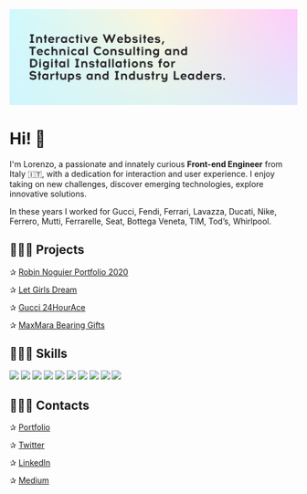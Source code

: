 [![Header](https://raw.githubusercontent.com/lorenzocadamuro/lorenzocadamuro/main/assets/header.png "Header")](https://lorenzocadamuro.com)

# Hi! 👋

I'm Lorenzo, a passionate and innately curious **Front-end Engineer** from Italy 🇮🇹, with a dedication for interaction and user experience. I enjoy taking on new challenges, discover emerging technologies, explore innovative solutions.

In these years I worked for Gucci, Fendi, Ferrari, Lavazza, Ducati, Nike, Ferrero, Mutti, Ferrarelle, Seat, Bottega Veneta, TIM, Tod’s, Whirlpool.


## 🦸🏻‍♂️ Projects

✰ [Robin Noguier Portfolio 2020](https://robin-noguier.com)

✰ [Let Girls Dream](https://www.letgirlsdream.org)

✰ [Gucci 24HourAce](http://24hourace.gucci.com)

✰ [MaxMara Bearing Gifts](https://maxmara-bearinggifts.betteringbrands.com)

## 👨🏻‍🔧 Skills

![](https://img.shields.io/badge/React-★★★★★-informational?style=flat&logo=React&color=0096ff)
![](https://img.shields.io/badge/Next.js-★★★★★-informational?style=flat&logo=Next.js&color=0096ff)
![](https://img.shields.io/badge/CI/CD-★★★★★-informational?style=flat&logo=Gitlab&color=0096ff)
![](https://img.shields.io/badge/Vue-★★★★☆-informational?style=flat&logo=Vue.js&color=617f9b)
![](https://img.shields.io/badge/Nuxt.js-★★★★☆-informational?style=flat&logo=Nuxt.js&color=617f9b)
![](https://img.shields.io/badge/Three.js-★★★☆☆-informational?style=flat&logo=WebGL&color=617f9b)
![](https://img.shields.io/badge/GLSL-★★★☆☆-informational?style=flat&logo=WebGL&color=617f9b)
![](https://img.shields.io/badge/AWS-★★★☆☆-informational?style=flat&logo=Amazon_AWS&color=617f9b)
![](https://img.shields.io/badge/Node.js-★★★☆☆-informational?style=flat&logo=Node.js&color=617f9b)
![](https://img.shields.io/badge/Docker-★★☆☆☆-informational?style=flat&logo=Docker&color=617f9b)

## 👨🏻‍💼 Contacts

✰ [Portfolio](https://lorenzocadamuro.com)

✰ [Twitter](https://twitter.com/lorenzocadamuro)

✰ [LinkedIn](https://www.linkedin.com/in/lorenzocadamuro)

✰ [Medium](https://medium.com/@lorenzocadamuro)
